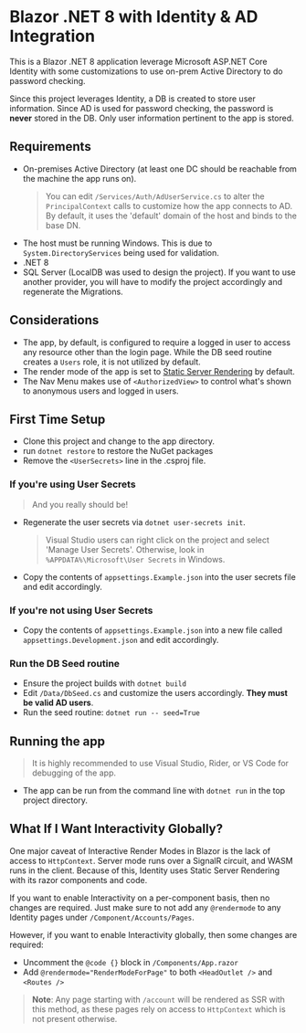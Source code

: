 # Blazor .NET 8 with Identity & AD Integration

This is a Blazor .NET 8 application leverage Microsoft ASP.NET Core Identity with some customizations to
use on-prem Active Directory to do password checking.

Since this project leverages Identity, a DB is created to store user information. Since AD is used for password
checking, the password is **never** stored in the DB. Only user information pertinent to the app is stored.

## Requirements

- On-premises Active Directory (at least one DC should be reachable from the machine the app runs on).
  > You can edit `/Services/Auth/AdUserService.cs` to alter the `PrincipalContext` calls to customize how the app connects to AD. By default, it uses the 'default' domain of the host and binds to the base DN.
- The host must be running Windows. This is due to `System.DirectoryServices` being used for validation.
- .NET 8
- SQL Server (LocalDB was used to design the project). If you want to use another provider, you will have to modify the project accordingly and regenerate the Migrations.

## Considerations

- The app, by default, is configured to require a logged in user to access any resource other than the login page. While the DB seed routine creates a `Users` role, it is not utilized by default.
- The render mode of the app is set to [Static Server Rendering](https://learn.microsoft.com/en-us/aspnet/core/blazor/components/render-modes?view=aspnetcore-8.0) by default.
- The Nav Menu makes use of `<AuthorizedView>` to control what's shown to anonymous users and logged in users.

## First Time Setup

- Clone this project and change to the app directory.
- run `dotnet restore` to restore the NuGet packages
- Remove the `<UserSecrets>` line in the .csproj file.

### If you're using User Secrets
> And you really should be!
- Regenerate the user secrets via `dotnet user-secrets init`.
  > Visual Studio users can right click on the project and select 'Manage User Secrets'. Otherwise, look in `%APPDATA%\Microsoft\User Secrets` in Windows.
- Copy the contents of `appsettings.Example.json` into the user secrets file and edit accordingly.

### If you're not using User Secrets
- Copy the contents of `appsettings.Example.json` into a new file called `appsettings.Development.json` and edit accordingly.

### Run the DB Seed routine
- Ensure the project builds with `dotnet build`
- Edit `/Data/DbSeed.cs` and customize the users accordingly. **They must be valid AD users**.
- Run the seed routine: `dotnet run -- seed=True`

## Running the app
> It is highly recommended to use Visual Studio, Rider, or VS Code for debugging of the app.
- The app can be run from the command line with `dotnet run` in the top project directory.

## What If I Want Interactivity Globally?

One major caveat of Interactive Render Modes in Blazor is the lack
of access to `HttpContext`. Server mode runs over a SignalR circuit, and WASM runs
in the client. Because of this, Identity uses Static Server Rendering with its razor
components and code.

If you want to enable Interactivity on a per-component basis, then no changes are
required. Just make sure to not add any `@rendermode` to any Identity pages under `/Component/Accounts/Pages`.

However, if you want to enable Interactivity globally, then some changes are required:

- Uncomment the `@code {}` block in `/Components/App.razor`
- Add `@rendermode="RenderModeForPage"` to both `<HeadOutlet />` and `<Routes />`

> **Note**: Any page starting with `/account` will be rendered as SSR with this method, as these
pages rely on access to `HttpContext` which is not present otherwise.